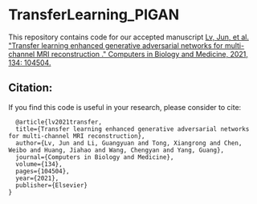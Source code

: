 # TransferLearning_PIGAN

This repository contains code for our accepted manuscript <a href="https://www.sciencedirect.com/science/article/pii/S0010482521002985">Lv, Jun, et al. "Transfer learning enhanced generative adversarial networks for multi-channel MRI reconstruction
." Computers in Biology and Medicine, 2021, 134: 104504.</a>


## Citation:
If you find this code is useful in your research, please consider to cite:
```    
  @article{lv2021transfer,
  title={Transfer learning enhanced generative adversarial networks for multi-channel MRI reconstruction},
  author={Lv, Jun and Li, Guangyuan and Tong, Xiangrong and Chen, Weibo and Huang, Jiahao and Wang, Chengyan and Yang, Guang},
  journal={Computers in Biology and Medicine},
  volume={134},
  pages={104504},
  year={2021},
  publisher={Elsevier}
}
```
